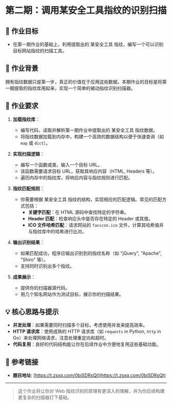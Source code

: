 # 第二期：调用某安全工具指纹的识别扫描

## 🎯 作业目标

- 在第一期作业的基础上，利用提取出的 某安全工具 指纹，编写一个可以识别目标网站指纹的扫描工具。

## 📖 作业背景

拥有指纹数据只是第一步，真正的价值在于应用这些数据。本期作业的目标是将第一期提取的指纹库用起来，实现一个简单的被动指纹识别扫描器。

## 📝 作业要求

1.  **加载指纹库**：
    -   编写代码，读取并解析第一期作业中提取出的 某安全工具 指纹数据。
    -   将指纹数据加载到内存中，构建一个高效的数据结构以便于快速查询（如 `map` 或 `dict`）。

2.  **实现扫描逻辑**：
    -   编写一个函数或类，输入一个目标 URL。
    -   该函数需要请求目标 URL，获取其响应内容（HTML, Headers 等）。
    -   遍历内存中的指纹库，将响应内容与指纹规则进行匹配。

3.  **指纹匹配规则**：
    -   你需要根据 某安全工具 指纹的结构，实现相应的匹配逻辑。常见的匹配方式包括：
        -   **关键字匹配**：在 HTML 源码中查找特定的字符串。
        -   **Header 匹配**：检查响应头中是否存在特定的 Header 或其值。
        -   **ICO 文件哈希匹配**：请求网站的 `favicon.ico` 文件，计算其哈希值并与指纹库中的哈希进行比对。

4.  **输出识别结果**：
    -   如果匹配成功，程序应输出识别到的指纹名称（如 "jQuery", "Apache", "Shiro" 等）。
    -   支持同时识别出多个指纹。

5.  **成果展示**：
    -   提供你的扫描器源代码。
    -   用几个知名网站作为测试目标，展示你的扫描结果。

## 💡 核心思路与提示

-   **并发处理**：如果需要同时扫描多个目标，考虑使用并发来提高效率。
-   **HTTP 请求库**：使用成熟的 HTTP 请求库（如 `requests` in Python, `http` in Go）来处理网络请求，注意处理重定向和超时。
-   **代码复用**：良好的代码结构能让你在后续作业中方便地复用这些基础功能。

## 🔗 参考链接

-   **题目地址**: [https://t.zsxq.com/0biSDRsQt](https://t.zsxq.com/0biSDRsQt)

---

> 这个作业将让你对 Web 指纹识别的原理有更深入的理解，并为你后续构建更复杂的扫描器打下基础。 